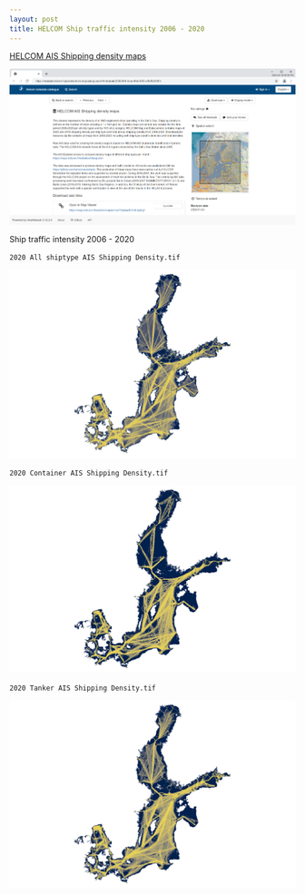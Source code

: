 ```yaml
---
layout: post
title: HELCOM Ship traffic intensity 2006 - 2020
---
```


[HELCOM AIS Shipping density maps](https://metadata.helcom.fi/geonetwork/srv/api/records/2558244b-0cea-46e9-8053-af6ef5d01853)

![HELCOM metadata catalogue](/images/HELCOM/Helcom-metadata-catalogue.png)

Ship traffic intensity 2006 - 2020

`2020 All shiptype AIS Shipping Density.tif`

![2020 All Shiptype AIS Shipping Density](/images/HELCOM/2020_All_shiptype_AIS_Shipping_Density.png)

`2020 Container AIS Shipping Density.tif`

![2020 Container AIS Shipping Density](/images/HELCOM/2020_Container_AIS_Shipping_Density.png)

`2020 Tanker AIS Shipping Density.tif`

![2020 Tanker AIS Shipping Density](/images/HELCOM/2020_Tanker_AIS_Shipping_Density.png)